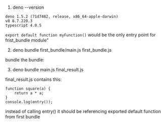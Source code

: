 1. deno --version

```
deno 1.5.2 (71d7482, release, x86_64-apple-darwin)
v8 8.7.220.3
typescript 4.0.5
```

`export default function myFunction()` would be the only entry point for frist_bundle module"

2. deno bundle first_bundle/main.js first_bundle.js

bundle the bundle:

3.  deno bundle main.js final_result.js

final_result.js contains this:

```
function square(a) {
    return a * a;
}
console.log(entry());
```

instead of calling entry() it should be referencing exported default function from first bundle